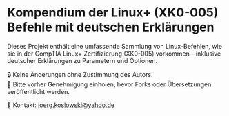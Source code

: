 # Kompendium der Linux+ (XK0-005) Befehle mit deutschen Erklärungen

Dieses Projekt enthält eine umfassende Sammlung von Linux-Befehlen, wie sie in der CompTIA Linux+ Zertifizierung (XK0-005) vorkommen – inklusive deutscher Erklärungen zu Parametern und Optionen.

🔒 Keine Änderungen ohne Zustimmung des Autors.  
💬 Bitte vorher Genehmigung einholen, bevor Forks oder Übersetzungen veröffentlicht werden.

📧 Kontakt: joerg.koslowski@yahoo.de
